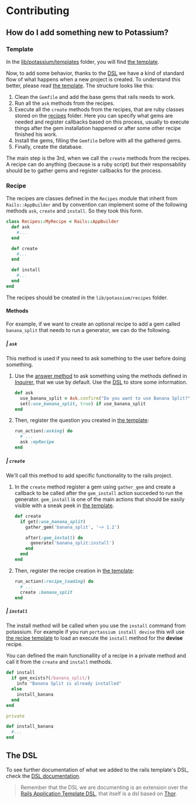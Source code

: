 # Contributing

## How do I add something new to Potassium?

### Template

In the [lib/potassium/templates](/lib/potassium/templates) folder, you will find [the template][the-template].

Now, to add some behavior, thanks to the [DSL](/docs/DSL.md) we have a kind of standard flow of what happens when a new project is created. To understand this better, please read [the template][the-template]. The structure looks like this:

1. Clean the `Gemfile` and add the base gems that rails needs to work.
2. Run all the `ask` methods from the recipes.
3. Execute all the `create` methods from the recipes, that are ruby classes stored on the [recipes](/lib/potassium/recipes) folder. Here you can specify what gems are needed and register callbacks based on this process, usually to execute things after the gem installation happened or after some other recipe finished his work.
4. Install the gems, filling the `Gemfile` before with all the gathered gems.
5. Finally, create the database.

The main step is the 3rd, when we call the `create` methods from the recipes. A recipe can do anything (because is a ruby script) but their responsability should be to gather gems and register callbacks for the process.

### Recipe

The recipes are classes defined in the `Recipes` module that inherit from
`Rails::AppBuilder` and by convention can implement some of the following
methods `ask`, `create` and `install`. So they took this form.

```ruby
class Recipes::MyRecipe < Rails::AppBuilder
  def ask
    #...
  end

  def create
    #...
  end

  def install
    #...
  end
end
```

The recipes should be created in the `lib/potassium/recipes` folder.

#### Methods

For example, if we want to create an optional recipe to add a gem called
`banana_split` that needs to run a generator, we can do the following.

##### | `ask`

This method is used if you need to ask something to the user before doing something.

1. Use the [answer method](DSL.md#answer-helpers) to ask something using the methods defined in [Inquirer](https://github.com/arlimus/inquirer.rb), that we use by default. Use the [DSL](/docs/dsl.md) to store some information.

    ```ruby
    def ask
      use_banana_split = Ask.confirm("Do you want to use Banana Split?")
      set(:use_banana_split, true) if use_banana_split
    end
    ```

2. Then, register the question you created in [the template][the-template]:

    ```ruby
    run_action(:asking) do
      # ...
      ask :myRecipe
    end
    ```

##### | `create`

We'll call this method to add specific functionality to the rails project.

1. In the `create` method register a gem using `gather_gem` and create a callback to be called after the `gem_install` action succeded to run the generator. `gem_install` is one of the main actions that should be easily visible with a sneak peek in [the template][the-template].

    ```ruby
    def create
      if get(:use_banana_split)
        gather_gem('banana_split', '~> 1.2')

        after(:gem_install) do
          generate('banana_split:install')
        end
      end
    end
    ```

2. Then, register the recipe creation in [the template][the-template]:

    ```ruby
    run_action(:recipe_loading) do
      # ...
      create :banana_split
    end
    ```

##### | `install`

The install method will be called when you use the `install` command from potassium.
For example if you run `portassium install devise` this will use
[the recipe template](/lib/potassium/templates/recipe.rb) to load an execute the
`install` method for the **devise** recipe.

You can defined the main functionallity of a recipe in a private method and call
it from the `create` and `install` methods.

```ruby
def install
  if gem_exists?(/banana_split/)
    info "Banana Split is already installed"
  else
    install_banana
  end
end

private

def install_banana
  #...
end
```


## The DSL

To see further documentation of what we added to the rails template's DSL, check the [DSL documentation](/docs/DSL.md).

> Remember that the DSL we are documenting is an extension over the [Rails Application Template DSL](http://edgeguides.rubyonrails.org/rails_application_templates.html), that itself is a dsl based on [Thor](https://github.com/erikhuda/thor/wiki).

[the-template]: /lib/potassium/templates/application.rb
